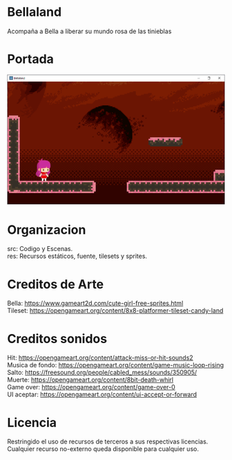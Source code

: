 # Bellaland
Acompaña a Bella a liberar su mundo rosa de las tinieblas

# Portada
![portada](res/portada.png)

# Organizacion
src: Codigo y Escenas. <br>
res: Recursos estáticos, fuente, tilesets y sprites.

# Creditos de Arte
Bella: https://www.gameart2d.com/cute-girl-free-sprites.html
<br>
Tileset: https://opengameart.org/content/8x8-platformer-tileset-candy-land

# Creditos sonidos
Hit: https://opengameart.org/content/attack-miss-or-hit-sounds2
<br>
Musica de fondo: https://opengameart.org/content/game-music-loop-rising
<br>
Salto: https://freesound.org/people/cabled_mess/sounds/350905/
<br>
Muerte: https://opengameart.org/content/8bit-death-whirl
<br>
Game over: https://opengameart.org/content/game-over-0
<br>
UI aceptar: https://opengameart.org/content/ui-accept-or-forward

# Licencia
Restringido el uso de recursos de terceros a sus respectivas licencias. <br>
Cualquier recurso no-externo queda disponible para cualquier uso.
